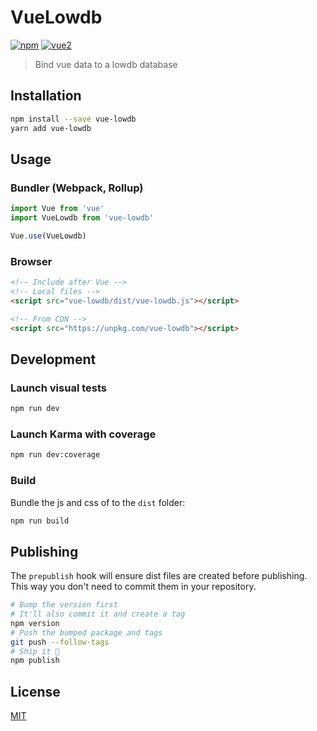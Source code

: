 # VueLowdb

[![npm](https://img.shields.io/npm/v/vue-lowdb.svg)](https://www.npmjs.com/package/vue-lowdb) [![vue2](https://img.shields.io/badge/vue-2.x-brightgreen.svg)](https://vuejs.org/)

> Bind vue data to a lowdb database

## Installation

```bash
npm install --save vue-lowdb
yarn add vue-lowdb
```

## Usage

### Bundler (Webpack, Rollup)

```js
import Vue from 'vue'
import VueLowdb from 'vue-lowdb'

Vue.use(VueLowdb)
```

### Browser

```html
<!-- Include after Vue -->
<!-- Local files -->
<script src="vue-lowdb/dist/vue-lowdb.js"></script>

<!-- From CDN -->
<script src="https://unpkg.com/vue-lowdb"></script>
```

## Development

### Launch visual tests

```bash
npm run dev
```

### Launch Karma with coverage

```bash
npm run dev:coverage
```

### Build

Bundle the js and css of to the `dist` folder:

```bash
npm run build
```


## Publishing

The `prepublish` hook will ensure dist files are created before publishing. This
way you don't need to commit them in your repository.

```bash
# Bump the version first
# It'll also commit it and create a tag
npm version
# Push the bumped package and tags
git push --follow-tags
# Ship it 🚀
npm publish
```

## License

[MIT](http://opensource.org/licenses/MIT)
